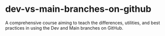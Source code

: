 # dev-vs-main-branches-on-github
A comprehensive course aiming to teach the differences, utilities, and best practices in using the Dev and Main branches on GitHub.
